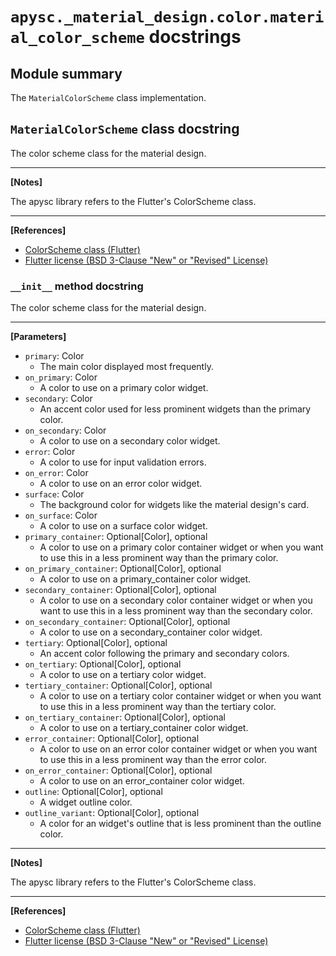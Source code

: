 # `apysc._material_design.color.material_color_scheme` docstrings

## Module summary

The `MaterialColorScheme` class implementation.

## `MaterialColorScheme` class docstring

The color scheme class for the material design.<hr>

**[Notes]**

The apysc library refers to the Flutter's ColorScheme class.<hr>

**[References]**

- [ColorScheme class (Flutter)](https://api.flutter.dev/flutter/material/ColorScheme-class.html)
- [Flutter license (BSD 3-Clause "New" or "Revised" License)](https://github.com/flutter/flutter/blob/master/LICENSE)

### `__init__` method docstring

The color scheme class for the material design.<hr>

**[Parameters]**

- `primary`: Color
  - The main color displayed most frequently.
- `on_primary`: Color
  - A color to use on a primary color widget.
- `secondary`: Color
  - An accent color used for less prominent widgets than the primary color.
- `on_secondary`: Color
  - A color to use on a secondary color widget.
- `error`: Color
  - A color to use for input validation errors.
- `on_error`: Color
  - A color to use on an error color widget.
- `surface`: Color
  - The background color for widgets like the material design's card.
- `on_surface`: Color
  - A color to use on a surface color widget.
- `primary_container`: Optional[Color], optional
  - A color to use on a primary color container widget or when you want to use this in a less prominent way than the primary color.
- `on_primary_container`: Optional[Color], optional
  - A color to use on a primary_container color widget.
- `secondary_container`: Optional[Color], optional
  - A color to use on a secondary color container widget or when you want to use this in a less prominent way than the secondary color.
- `on_secondary_container`: Optional[Color], optional
  - A color to use on a secondary_container color widget.
- `tertiary`: Optional[Color], optional
  - An accent color following the primary and secondary colors.
- `on_tertiary`: Optional[Color], optional
  - A color to use on a tertiary color widget.
- `tertiary_container`: Optional[Color], optional
  - A color to use on a tertiary color container widget or when you want to use this in a less prominent way than the tertiary color.
- `on_tertiary_container`: Optional[Color], optional
  - A color to use on a tertiary_container color widget.
- `error_container`: Optional[Color], optional
  - A color to use on an error color container widget or when you want to use this in a less prominent way than the error color.
- `on_error_container`: Optional[Color], optional
  - A color to use on an error_container color widget.
- `outline`: Optional[Color], optional
  - A widget outline color.
- `outline_variant`: Optional[Color], optional
  - A color for an widget's outline that is less prominent than the outline color.

<hr>

**[Notes]**

The apysc library refers to the Flutter's ColorScheme class.<hr>

**[References]**

- [ColorScheme class (Flutter)](https://api.flutter.dev/flutter/material/ColorScheme-class.html)
- [Flutter license (BSD 3-Clause "New" or "Revised" License)](https://github.com/flutter/flutter/blob/master/LICENSE)